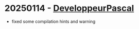 # 20250114 - [DeveloppeurPascal](https://github.com/DeveloppeurPascal)

* fixed some compilation hints and warning

